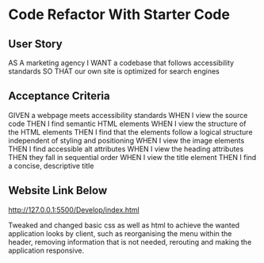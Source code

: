 # Code Refactor With Starter Code

## User Story

AS A marketing agency
I WANT a codebase that follows accessibility standards
SO THAT our own site is optimized for search engines

## Acceptance Criteria

GIVEN a webpage meets accessibility standards
WHEN I view the source code
THEN I find semantic HTML elements
WHEN I view the structure of the HTML elements
THEN I find that the elements follow a logical structure independent of styling and positioning
WHEN I view the image elements
THEN I find accessible alt attributes
WHEN I view the heading attributes
THEN they fall in sequential order
WHEN I view the title element
THEN I find a concise, descriptive title

## Website Link Below 

http://127.0.0.1:5500/Develop/index.html 

Tweaked and changed basic css as well as html to achieve the wanted application looks by client, such as reorganising the menu within the header, removing information that is not needed, rerouting and making the application responsive.